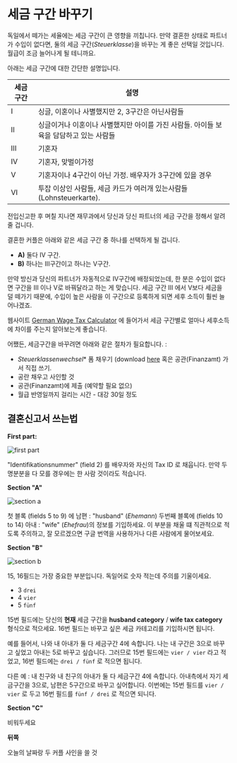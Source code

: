 # 세금 구간 바꾸기

독일에서 떼가는 세율에는 세금 구간이 큰 영향을 끼칩니다. 만약 결혼한 상태로 파트너가 수입이 없다면, 둘의 세금 구간(*Steuerklasse*)을 바꾸는 게 좋은 선택일 것입니다. 월급이 조금 늘어나게 될 테니까요.

아래는 세금 구간에 대한 간단한 설명입니다.

| 세금 구간 |  설명  |
|-----------|---------------------------------------------------------------------------------------------------------------------|
| I         | 싱글, 이혼이나 사별했지만 2, 3구간은 아닌사람들       |
| II        | 싱글이거나 이혼이나 사별했지만 아이를 가진 사람들. 아이들 보육을 담담하고 있는 사람들      |
| III       | 기혼자                                                                                            |
| IV        | 기혼자, 맞벌이가정  |
| V         | 기혼자이나 4구간이 아닌 가정. 배우자가 3구간에 있을 경우 |
| VI        | 투잡 이상인 사람들, 세금 카드가 여러개 있는사람들 (Lohnsteuerkarte).      |


전입신고한 후 며칠 지나면 재무과에서 당신과 당신 파트너의 세금 구간을 정해서 알려줄 겁니다.

결혼한 커플은 아래와 같은 세금 구간 중 하나를 선택하게 될 겁니다.

 - **A)** 둘다 IV 구간.
 - **B)** 하나는 III구간이고 하나는 V구간.

만약 방신과 당신의 파트너가 자동적으로 IV구간에 배정되었는데, 한 분은 수입이 없다면 구간을 III 이나 V로 바꿔달라고 하는 게 맞습니다. 세금 구간 III 에서 V보다 세금을 덜 떼가기 때문에, 수입이 높은 사람을 이 구간으로 등록하게 되면 세후 소득이 훨씬 늘어나겠죠.

웹사이트 [German Wage Tax Calculator](https://www.brutto-netto-rechner.info/gehalt/gross_net_calculator_germany.php) 에 들어가서 세금 구간별로 얼마나 세후소득에 차이를 주는지 알아보는게 좋습니다.

어쨌든, 세금구간을 바꾸려면 아래와 같은 절차가 필요합니다. :
 - *Steuerklassenwechsel** 폼 채우기 (download [here](https://www.berlin.de/sen/finanzen/dokumentendownload/steuern/daten-und-fakten/lohn-und-einkommensteuer/antrag_auf_steuerklassenwechsel_f__r_eheleute.pdf) 혹은 공관(Finanzamt) 가서 직접 쓰기.
 - 공란 채우고 사인할 것
 - 공관(Finanzamt)에 제출 (예약할 필요 없으)
 - 월급 반영일까지 걸리는 시간 - 대강 30일 정도

## 결혼신고서 쓰는법

**First part:**

![first part](https://cloud.githubusercontent.com/assets/2975955/18363615/1de91f8e-760b-11e6-8fc5-1c1f0a6092ca.png)

"Identifikationsnummer" (field 2) 를 배우자와 자신의 Tax ID 로 채웁니다. 만약 두명분분을 다 모를 경우에는 한 사람 것이라도 적습니다.

**Section "A"**

![section a](https://cloud.githubusercontent.com/assets/2975955/18363977/bbe41c92-760c-11e6-9d5e-aa85fd612b80.png)

첫 블록 (fields 5 to 9) 에 남편 : "husband" (*Ehemann*) 두번째 블록에 (fields 10 to 14) 아내 :  "wife" (*Ehefrau*)의 정보를 기입하세요. 이 부분을 채울 떄 직관적으로 적도록 주의하고, 잘 모르겠으면 구글 번역을 사용하거나 다른 사람에게 물어보세요.

**Section "B"**

![section b](https://cloud.githubusercontent.com/assets/2975955/18365030/37e86650-7611-11e6-9db1-0e64e2178541.png)

15, 16필드는 가장 중요한 부분입니다. 독일어로 숫자 적는데 주의를 기울이세요.

 - 3  `drei`
 - 4  `vier`
 - 5  `fünf`

15번 필드에는 당신의 **현재** 세금 구간을 **husband category** / **wife tax category** 형식으로 적으세요.
16번 필드는 바꾸고 싶은 세금 카테고리를 기입하시면 됩니다.

예를 들어서, 나와 내 아내가 둘 다 세금구간 4에 속합니다. 나는 내 구간은 3으로 바꾸고 싶었고 아내는 5로 바꾸고 싶습니다. 그러므로 15번 필드에는 `vier / vier` 라고 적었고, 16번 필드에는 `drei / fünf` 로 적으면 됩니다.

다른 예 : 내 친구와 내 친구의 아내가 둘 다 세금구간 4에 속합니다. 아내측에서 자기 세금구간을 3으로, 남편은 5구간으로 바꾸고 싶어합니다. 이번에는 15번 필드를 `vier / vier` 로 두고 16번 필드를 `fünf / drei` 로 적으면 되니다.

**Section "C"**

비워두세요

**뒤쪽**

오늘의 날짜랑 두 커플 사인을 쓸 것

